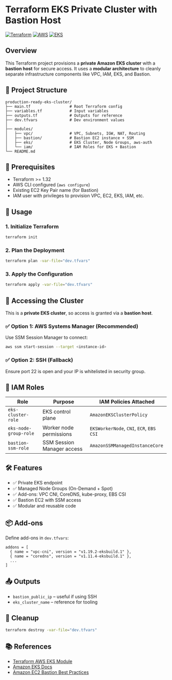 # Terraform EKS Private Cluster with Bastion Host

[![Terraform](https://img.shields.io/badge/Terraform-IaC-623CE4?logo=terraform&logoColor=white)](https://www.terraform.io/)
[![AWS](https://img.shields.io/badge/AWS-Cloud-orange?logo=amazonaws&logoColor=white)](https://aws.amazon.com/)
[![EKS](https://img.shields.io/badge/EKS-Kubernetes-blue?logo=amazon-eks&logoColor=white)](https://aws.amazon.com/eks/)

## Overview

This Terraform project provisions a **private Amazon EKS cluster** with a **bastion host** for secure access. It uses a **modular architecture** to cleanly separate infrastructure components like VPC, IAM, EKS, and Bastion.

## 📂 Project Structure

```
production-ready-eks-cluster/
├── main.tf                 # Root Terraform config
├── variables.tf            # Input variables
├── outputs.tf              # Outputs for reference
├── dev.tfvars              # Dev environment values
│
├── modules/
│   ├── vpc/                # VPC, Subnets, IGW, NAT, Routing
│   ├── bastion/            # Bastion EC2 instance + SSM
│   ├── eks/                # EKS Cluster, Node Groups, aws-auth
│   └── iam/                # IAM Roles for EKS + Bastion
└── README.md
```

## 🔧 Prerequisites

- Terraform >= 1.32
- AWS CLI configured (`aws configure`)
- Existing EC2 Key Pair name (for Bastion)
- IAM user with privileges to provision VPC, EC2, EKS, IAM, etc.

## 🚀 Usage

### 1. Initialize Terraform

```bash
terraform init
```

### 2. Plan the Deployment

```bash
terraform plan -var-file="dev.tfvars"
```

### 3. Apply the Configuration

```bash
terraform apply -var-file="dev.tfvars"
```

## 📡 Accessing the Cluster

This is a **private EKS cluster**, so access is granted via a **bastion host**.

### ✅ Option 1: AWS Systems Manager (Recommended)

Use SSM Session Manager to connect:

```bash
aws ssm start-session --target <instance-id>
```

### ✅ Option 2: SSH (Fallback)

Ensure port 22 is open and your IP is whitelisted in security group.

## 🔐 IAM Roles

| Role                    | Purpose                          | IAM Policies Attached                                |
|-------------------------|----------------------------------|------------------------------------------------------|
| `eks-cluster-role`      | EKS control plane                | `AmazonEKSClusterPolicy`                             |
| `eks-node-group-role`   | Worker node permissions          | `EKSWorkerNode`, `CNI`, `ECR`, `EBS CSI`             |
| `bastion-ssm-role`      | SSM Session Manager access       | `AmazonSSMManagedInstanceCore`                       |

## 🛠 Features

- ✅ Private EKS endpoint
- ✅ Managed Node Groups (On-Demand + Spot)
- ✅ Add-ons: VPC CNI, CoreDNS, kube-proxy, EBS CSI
- ✅ Bastion EC2 with SSM access
- ✅ Modular and reusable code

## 📦 Add-ons

Define add-ons in `dev.tfvars`:

```hcl
addons = [
  { name = "vpc-cni", version = "v1.19.2-eksbuild.1" },
  { name = "coredns", version = "v1.11.4-eksbuild.1" },
  ...
]
```

## 📤 Outputs

- `bastion_public_ip` – useful if using SSH
- `eks_cluster_name` – reference for tooling

## 🧹 Cleanup

```bash
terraform destroy -var-file="dev.tfvars"
```

## 📚 References

- [Terraform AWS EKS Module](https://github.com/terraform-aws-modules/terraform-aws-eks)
- [Amazon EKS Docs](https://docs.aws.amazon.com/eks/)
- [Amazon EC2 Bastion Best Practices](https://docs.aws.amazon.com/whitepapers/latest/bastion-hosts/)
